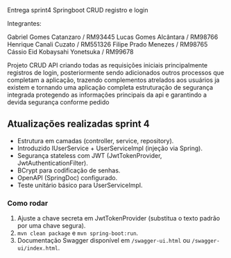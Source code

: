 Entrega sprint4 Springboot CRUD registro e login

Integrantes:

Gabriel Gomes Catanzaro / RM93445
Lucas Gomes Alcântara / RM98766
Henrique Canali Cuzato / RM551326
Filipe Prado Menezes / RM98765
Cássio Eid Kobaysahi Yonetsuka / RM99678


Projeto CRUD API criando todas as requisições iniciais principalmente registros de login, posteriormente sendo adicionados outros processos que completam a aplicação, trazendo complementos atrelados aos usuários ja existem e tornando uma aplicação completa estruturação de segurança integrada protegendo as informações principais da api e garantindo a devida segurança conforme pedido


## Atualizações realizadas sprint 4

- Estrutura em camadas (controller, service, repository).
- Introduzido IUserService + UserServiceImpl (injeção via Spring).
- Segurança stateless com JWT (JwtTokenProvider, JwtAuthenticationFilter).
- BCrypt para codificação de senhas.
- OpenAPI (SpringDoc) configurado.
- Teste unitário básico para UserServiceImpl.

### Como rodar

1. Ajuste a chave secreta em JwtTokenProvider (substitua o texto padrão por uma chave segura).
2. `mvn clean package` e `mvn spring-boot:run`.
3. Documentação Swagger disponível em `/swagger-ui.html` ou `/swagger-ui/index.html`.
